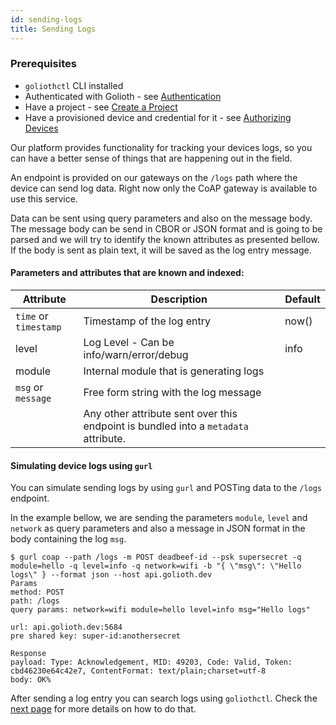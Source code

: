 ```yaml
---
id: sending-logs
title: Sending Logs
---
```


### Prerequisites

- `goliothctl` CLI installed
- Authenticated with Golioth - see [Authentication](../getting-started/authentication)
- Have a project - see [Create a Project](../getting-started/create-project)
- Have a provisioned device and credential for it - see [Authorizing Devices](../getting-started/authorize-devices)

Our platform provides functionality for tracking your devices logs, so you can have a better sense of things that are happening out in the field.

An endpoint is provided on our gateways on the `/logs` path where the device can send log data. Right now only the CoAP gateway is available to use this service.

Data can be sent using query parameters and also on the message body. The message body can be send in CBOR or JSON format and is going to be parsed and we will try to identify the known attributes as presented bellow. If the body is sent as plain text, it will be saved as the log entry message.

#### Parameters and attributes that are known and indexed:

| Attribute             | Description                                                                         | Default |
| --------------------- | ----------------------------------------------------------------------------------- | ------- |
| `time` or `timestamp` | Timestamp of the log entry                                                          | now()   |
| level                 | Log Level - Can be info/warn/error/debug                                            | info    |
| module                | Internal module that is generating logs                                             |         |
| `msg` or `message`    | Free form string with the log message                                               |         |
|                       | Any other attribute sent over this endpoint is bundled into a `metadata` attribute. |         |

#### Simulating device logs using `gurl`

You can simulate sending logs by using `gurl` and POSTing data to the `/logs` endpoint.

In the example bellow, we are sending the parameters `module`, `level` and `network` as query parameters and also a message in JSON format in the body containing the log `msg`.

```
$ gurl coap --path /logs -m POST deadbeef-id --psk supersecret -q module=hello -q level=info -q network=wifi -b "{ \"msg\": \"Hello logs\" } --format json --host api.golioth.dev
Params
method: POST
path: /logs
query params: network=wifi module=hello level=info msg="Hello logs"

url: api.golioth.dev:5684
pre shared key: super-id:anothersecret

Response
payload: Type: Acknowledgement, MID: 49203, Code: Valid, Token: cbd46230e64c42e7, ContentFormat: text/plain;charset=utf-8
body: OK%
```

After sending a log entry you can search logs using `goliothctl`. Check the [next page](./searching-logs) for more details on how to do that.
